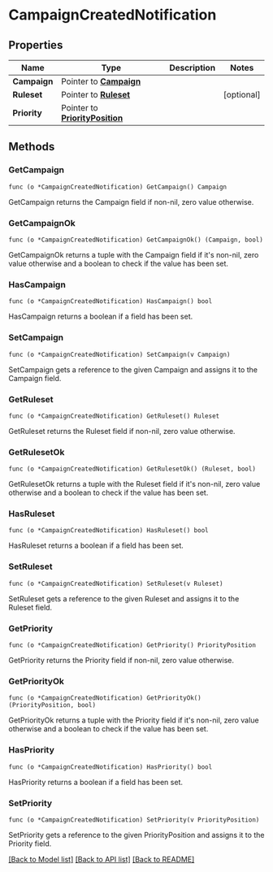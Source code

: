 # CampaignCreatedNotification

## Properties

Name | Type | Description | Notes
------------ | ------------- | ------------- | -------------
**Campaign** | Pointer to [**Campaign**](Campaign.md) |  | 
**Ruleset** | Pointer to [**Ruleset**](Ruleset.md) |  | [optional] 
**Priority** | Pointer to [**PriorityPosition**](PriorityPosition.md) |  | 

## Methods

### GetCampaign

`func (o *CampaignCreatedNotification) GetCampaign() Campaign`

GetCampaign returns the Campaign field if non-nil, zero value otherwise.

### GetCampaignOk

`func (o *CampaignCreatedNotification) GetCampaignOk() (Campaign, bool)`

GetCampaignOk returns a tuple with the Campaign field if it's non-nil, zero value otherwise
and a boolean to check if the value has been set.

### HasCampaign

`func (o *CampaignCreatedNotification) HasCampaign() bool`

HasCampaign returns a boolean if a field has been set.

### SetCampaign

`func (o *CampaignCreatedNotification) SetCampaign(v Campaign)`

SetCampaign gets a reference to the given Campaign and assigns it to the Campaign field.

### GetRuleset

`func (o *CampaignCreatedNotification) GetRuleset() Ruleset`

GetRuleset returns the Ruleset field if non-nil, zero value otherwise.

### GetRulesetOk

`func (o *CampaignCreatedNotification) GetRulesetOk() (Ruleset, bool)`

GetRulesetOk returns a tuple with the Ruleset field if it's non-nil, zero value otherwise
and a boolean to check if the value has been set.

### HasRuleset

`func (o *CampaignCreatedNotification) HasRuleset() bool`

HasRuleset returns a boolean if a field has been set.

### SetRuleset

`func (o *CampaignCreatedNotification) SetRuleset(v Ruleset)`

SetRuleset gets a reference to the given Ruleset and assigns it to the Ruleset field.

### GetPriority

`func (o *CampaignCreatedNotification) GetPriority() PriorityPosition`

GetPriority returns the Priority field if non-nil, zero value otherwise.

### GetPriorityOk

`func (o *CampaignCreatedNotification) GetPriorityOk() (PriorityPosition, bool)`

GetPriorityOk returns a tuple with the Priority field if it's non-nil, zero value otherwise
and a boolean to check if the value has been set.

### HasPriority

`func (o *CampaignCreatedNotification) HasPriority() bool`

HasPriority returns a boolean if a field has been set.

### SetPriority

`func (o *CampaignCreatedNotification) SetPriority(v PriorityPosition)`

SetPriority gets a reference to the given PriorityPosition and assigns it to the Priority field.


[[Back to Model list]](../README.md#documentation-for-models) [[Back to API list]](../README.md#documentation-for-api-endpoints) [[Back to README]](../README.md)


